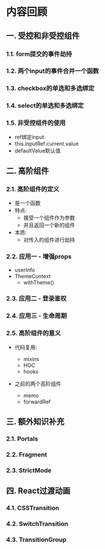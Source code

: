 # 内容回顾

## 一. 受控和非受控组件

### 1.1. form提交的事件劫持





### 1.2. 两个input的事件合并一个函数





### 1.3. checkbox的单选和多选绑定





### 1.4. select的单选和多选绑定





### 1.5. 非受控组件的使用

* ref绑定input
* this.inputRef.current.value
* defaultValue默认值



## 二. 高阶组件

### 2.1. 高阶组件的定义

* 是一个函数
* 特点:
  * 接受一个组件作为参数
  * 并且返回一个新的组件
* 本质: 
  * 对传入的组件进行劫持





### 2.2. 应用一 - 增强props

* userInfo
* ThemeContext
  * withTheme()





### 2.3. 应用二 - 登录鉴权







### 2.4. 应用三 - 生命周期





### 2.5. 高阶组件的意义

* 代码复用:
  * mixins
  * HOC
  * hooks

* 之前的两个高阶组件
  * memo
  * forwardRef





## 三. 额外知识补充

### 2.1. Portals







### 2.2. Fragment







### 2.3. StrictMode







## 四. React过渡动画

### 4.1. CSSTransition





### 4.2. SwitchTransition





### 4.3. TransitionGroup

















